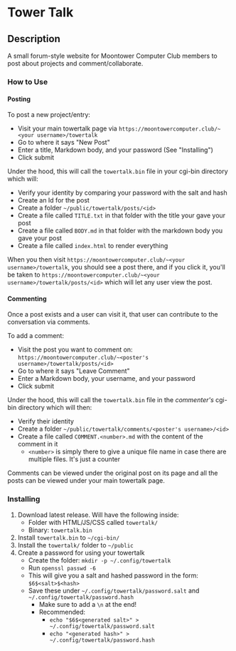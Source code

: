 # Tower Talk

## Description

A small forum-style website for Moontower Computer Club members to post about projects and comment/collaborate.

### How to Use

#### Posting

To post a new project/entry:

- Visit your main towertalk page via `https://moontowercomputer.club/~<your username>/towertalk`
- Go to where it says "New Post"
- Enter a title, Markdown body, and your password (See "Installing")
- Click submit

Under the hood, this will call the `towertalk.bin` file in your cgi-bin directory which will:

- Verify your identity by comparing your password with the salt and hash
- Create an Id for the post
- Create a folder `~/public/towertalk/posts/<id>`
- Create a file called `TITLE.txt` in that folder with the title your gave your post
- Create a file called `BODY.md` in that folder with the markdown body you gave your post
- Create a file called `index.html` to render everything

When you then visit `https://moontowercomputer.club/~<your username>/towertalk`, you should see a post there, and if you click it, you'll be taken to `https://moontowercomputer.club/~<your username>/towertalk/posts/<id>` which will let any user view the post.

#### Commenting

Once a post exists and a user can visit it, that user can contribute to the conversation via comments.

To add a comment:

- Visit the post you want to comment on: `https://moontowercomputer.club/~<poster's username>/towertalk/posts/<id>`
- Go to where it says "Leave Comment"
- Enter a Markdown body, your username, and your password
- Click submit

Under the hood, this will call the `towertalk.bin` file in the *commenter's* cgi-bin directory which will then:

- Verify their identity
- Create a folder `~/public/towertalk/comments/<poster's username>/<id>`
- Create a file called `COMMENT.<number>.md` with the content of the comment in it
   + `<number>` is simply there to give a unique file name in case there are multiple files. It's just a counter

Comments can be viewed under the original post on its page and all the posts can be viewed under your main towertalk page.

### Installing

1. Download latest release. Will have the following inside:
   - Folder with HTML/JS/CSS called `towertalk/`
   - Binary: `towertalk.bin`
2. Install `towertalk.bin` to `~/cgi-bin/`
3. Install the `towertalk/` folder to `~/public`
4. Create a password for using your towertalk
   - Create the folder: `mkdir -p ~/.config/towertalk`
   - Run `openssl passwd -6`
   - This will give you a salt and hashed password in the form: `$6$<salt>$<hash>`
   - Save these under `~/.config/towertalk/password.salt` and `~/.config/towertalk/password.hash`
      * Make sure to add a `\n` at the end!
      * Recommended:
         + `echo "$6$<generated salt>" > ~/.config/towertalk/password.salt`
         + `echo "<generated hash>" > ~/.config/towertalk/password.hash`
